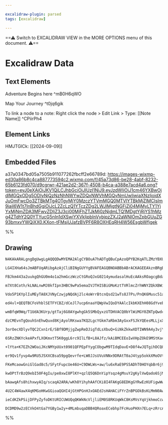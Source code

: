 ```yaml
---

excalidraw-plugin: parsed
tags: [excalidraw]

---
```

==⚠  Switch to EXCALIDRAW VIEW in the MORE OPTIONS menu of this document. ⚠==


# Excalidraw Data
## Text Elements
Adventure Begins here ^mB0H6qWO

Map Your Journey ^t0jq6gik

To link a node to a note:
Right click the node >
Edit Link >
Type: [[Note Name]] ^CPiirPh4

## Element Links
HMJTGlCk: [[2024-09-09]]

## Embedded Files
a37a0347bd05a7505b911077262fbcff2e66789d: https://images-wixmp-ed30a86b8c4ca887773594c2.wixmp.com/f/45a73d86-be28-4abf-8232-65b6123fd070/d9cgrwr-421ae2d2-367f-4508-b4ca-a388e7acd4a6.png?token=eyJ0eXAiOiJKV1QiLCJhbGciOiJIUzI1NiJ9.eyJzdWIiOiJ1cm46YXBwOjdlMGQxODg5ODIyNjQzNzNhNWYwZDQxNWVhMGQyNmUwIiwiaXNzIjoidXJuOmFwcDo3ZTBkMTg4OTgyMjY0MzczYTVmMGQ0MTVlYTBkMjZlMCIsIm9iaiI6W1t7InBhdGgiOiJcL2ZcLzQ1YTczZDg2LWJlMjgtNGFiZi04MjMyLTY1YjYxMjNmZDA3MFwvZDljZ3J3ci00MjFhZTJkMi0zNjdmLTQ1MDgtYjRjYS1hMzg4ZTdhY2Q0YTYucG5nIn1dXSwiYXVkIjpbInVybjpzZXJ2aWNlOmZpbGUuZG93bmxvYWQiXX0.KXon-tFMsjUJafzBVPF6R8OXHEqRH4W56EsgbWfjgek

%%
## Drawing
```compressed-json
N4KAkARALgngDgUwgLgAQQQDwMYEMA2AlgCYBOuA7hADTgQBuCpAzoQPYB2KqATLZMzYBXUtiRoIACyhQ4zZAHoFAc0JRJQgEYA6bGwC2CgF7N6hbEcK4OCtptbErHALRY8RMpWdx8Q1TdIEfARcZgRmBShcZQUebTiAdho6IIR9BA4oZm4AbXAwUDAi6HhxdEDsKI5lYOSiyEYWdi40AEYABgT+YsbWTgA5TjFuVoA2AGYEgFYATgn2qe7IQg5i

LG4IXHa64sJmABFUqARibgAzAjCliBINgGUYYgBVAFEAGQBNOABBbABrACKAGEEAkznBRgBHZwfHaQM6EfD4O6wWoSQQeOEQZhQUhsP4IADqJHU3D4+QEuPxCBRMDR6Axt2ueL8kg44WybWubDguGwahgI3a7Wu1hqZRFFIgmG4zlaPAAHNpFlLBWhnONJvEACw8VoK6bXHF4glAtj4NikDYAYlaMwSrWwPCxmj5f2ULNWZotVok1s0PDOPE0mix

FBJkm443a2uukgQhGU0m4o1a2hmGczWczCtGRoQJxG0214ymudasalHuEcAAksROagcgBda5ncjpevcDhCJHM4SrdnMRuFeolRBRikAX2umgHxBewXSmUbeXqBQpxVgE4kx0wUDhu1OEn0ACF2gAJKGEgDyEE3M83o7HtwkhOIynagKeAAUbwCXj+AAtAEAU0H9sFGN4pkPSBtzKTZSDxKgHwpVspSEOBiFwY5j1QVoHXtVp5W1BIZnaGZriIDg/

m7Xt8Coth/kLNALnwMJ8kfIpn3HBC9wPa5emaIVJTHISBiGMoKztTVRlmcZrhWNYZQkXBWixPZDmCXDzkuBBFLwiAz0va87zbRFkVRBDGVOI0qQJYliFJNByTHY1qVpelsXNJkpRZJMh0bVpuV5flYBE0VqnpUTihU1BnAVKZtBLDN2nGHhZh4BIEnGSsxzVeLxn1bQEl1fVDSldzTXNS0bTtB0nRdN1qyEL0at9dBcWsZheUCTIwwjMkCO0A0Zg

Vdo5P1KYplIuMEyTA8XJVNyCzwjpNQdAj2lc4oWrrBtcnQsd21wTs8J7Ps/PnQK6Musc51ahclwyLJDuuTDsJ0tpCM2nhSMzKiVlotALoYqULWYvC2KuKUzk4KA7kIIwyh4GL4XhgAxU7EQK4KpX4jZvmIRhMhEBBUFPBB/GYVB40CLFyAoAAVLBFvQImSagMmKaplYabppBrn474iGUFp0DETImCxRooHMAgRcTcWjJIYhamuPRMlwFYmC7CQHm

ed4vl+QEQTBCFoVhblSETFYCBZ/dCeJl7ucp6naaYQWpVwIQoDYAAlcIkbKXEhH08GdYvebkzaeIpk47oePgjYKiqcUZaYPpxYVPGxMz5pBg4YY2m1GYeFGbVEtTRTVnWVTnUUg4jhY1BofDl9DIvABZAApJmAHF8CBWjzKRTzrJ82zKvsolBpcuyTRpKyNhshnhACjkRhCvkBQi72oola44o1OJK4SA0yx4cYZimcZRko1VZVR7U45LYjRgSUYY

wmBfqW9Wq/T1UdA3KUrp/gtTaj6G0AYgwhgGk5SMbQyxzUTDHVACQ0bYlWiMGY0ZNTpQwdcPa9ZVxHWKCdM6t0wZjk9MQG6aBnxwVKJOeoXFigPVWIuNIL1VxPk3EwncnVWawRuIZKA7QABWkJRiqFog+JYG51zLEMu+T834/wAWAqBcCkFoIiOTqpJCbAULrinGhd6WEcItwIkAkiZEKKAxohsHIORUbCmcO0VoHjWjNmbFiCGBIoZ6QTvkJOzD

dzCMEvnTgQouhSnEhwQuxd8KjAyolRKswa7KQ2LgcYGkm7aRbm3AyGxxFSJkYQEesMLLjxXpPLEVVZ4ILJL/AktT0T1P7Kyeh+Ft5hVxsKSK6c0CYLimmKYCQ9SzAVDnVMWU7QKmuAVOUMwX4ZTfmMT+38FLT0Xv/DqEBbREUarOZqtD9nQMDMGUM1xwzNLQAqGYI0yJl3STMj+doUELW4FMTBYRrHX2IlfbU20iEsn2qQtsHYEB61QKDLpg5N4g

3orOecXDlyvTQC2Cxn1rE/SBf9DMjjgZwpReDJigTdLsXbuQ+GiNkZkkwXDTIWN9A4y3vjYREgu64DgKgD4whSAAB0OA90FeyQUzJKAOzZhAHlfKBUiFQGKkQEqsTC1FsrSWxwrRRNIHLdwisxYbDZcQNWXsxyayiDrUgsKIDdz7oPYeWJLS2w4PbLl6B5X8sFcq8VCBJXe19gHIODK0ChxpZAaiCAo6oLZmmDKITuL43CegXARiqB6qztwSuWaC

6SRzZNKYckeAPxfLXOKmxtT5K0ggL6rc9IlLfB+L8AJfz/kAiBMCEEoIwVHpZOkE9MStKac5XgI72kMk6VdbpSLelSh5DvcKbRBn72GagUZUZxgjQWDfUiwpWjFvtEsp+H8dR6gviOi5gDjkgPumc+c170D+iuXA25c9UDbrvttaMxFb5jBml8tBM10wGgvgqK+N875luKP8vCeor4OgwRWMFNYSFvVhtC2F8KZ2IuHNwRhvEyTTlRY9dFPCMNjg

+lYta+K7EZh2WOaiJKcNMYpUUxt0901QFPEpFYygCObgwM9TIdqDavE+D8f4wJQTgihDCQ8EBlC8u4IsoTcNsBCEbB47QCwKyzLmKMUakziIkalBkYgvHVj8cE+uYT3DROd17gPIeVS7PKbgKphREANNadlO0XTEGXk5V+SChUpEDRmaY6EKAZp9BspkCcH8bAVhs1Y7BqI+rvgZvjLgc6ZKxwWey8hXLhl03ISxHAFLK5cibjXOuNGRR2ibjIUU

er9Qv1fyvp4w9RU5J5XXCBsa59pgQevrfe+LW0JJsUVuVNNx9DRAtT0aJ4typ5okkXMoOVtQV0M4x3YFacl9qlJpZuQTqVNvQAqAA0m8C8xAZgSK7liBEY9l4SEkHyDQ9MR2OTHbnDLi9J3eWHTOje+GuQLtCrvFdmCxTRSPrKUYX90y6imPKDH5FPEwcgMs7Usw0c/rIhtNK2Ur3tRtMKan2xTngPOZT3c5AOA9XTS9eBY6v5POjKs4injozCjz

FKeMcaowGniGlGad8c5/SFytFupcUe46U+C9DWLWs+aw/lu6xRaE9PS5ADhT0HOYqbBr6j9abFEXow4iOTjkU66jexi7MM3JRC5o2CAiBrPVFe4iGFZXJhbFygkTQxAFi4GmAsTQMw+fZXLoGTQ2AzhBgQCj8+Mwp5uXcGUdrYBAdFFaNNoobCwmCOgJE+Jq2yR6g24kgtLltrpNvqWrJdc02jBredqlrujwbCBD+QghBSA/kkNW/tIPV5/Y/TtS

kwOPtTrBzQ9ebI50F4gIu/pe8xwI8PlKY+qzlQ5Q6DnYipYsqz4gMsuY2gKylVwQado6SjMU6gTehqd72EPsek+w5MDrkc6IK8AQbaAVydD7oYJFQZRAbxqrry5rTaiIEZSTAQaoaYRq5m5QqnQB5UIIp0JzoG4QBG7kY1bq44o0ZFi2J/QvLK7MbOI5CDDHCoD9DYG+L+LO496Ro+Z0rByMptiYzYz4C4xCyeoQCAC8G4ALM7TMbAqAzGqAuAcK

bAawqAfs8hihxwyAIq/scaqA2ARA/wKh8YihyhAAfCKi8I4FAKgG8EDKgGYRwEzKUFigwWwEwSwekGwVKszKIdIbIbYQoRwEoeTKoQEa4QgJoRwNoQtLofoX8IYeTIEaYeYZYdYbYfYY4YgM4YweTO4QgJ4ZyvuEasrMEGcAJFXvqvLPgEUaUjyFiFatrOyLatrtQsUK6v4B6o7BIJIb4XIaEcoSEeoeEVoToXoeYHEeoAkUEXYckWoKkTRNMQ4U

4U2C4W4awX4qKMGoHKwGGioaQGHI4jGtHPGnHJxOAEdJsHAHACiFYrZnBPGOkBsKLMmN0AwIQAgBQKeN/pAgAs+inn8WcDsBAJpkhC9LWMcPoCiHsozs+kAicvkECSIH1FAGCWkJ8fTo+tCX/q+jcvCcCUiSifoBjDUgvqDr5MUHiaCeCZCdSP9kATtAiSCaJlSTPJPtOuSYiZSWkP7Cvj0oDgyfieCTeDDsuvhHAZABSUyWkBjAIWykIRyuyYyc

ieCdKZkPSijDFPyZyfoDKtURICUWUQqQKWkNcVljliEM0S8RKUqWkC8KsMVsYqVjkhmoCcwNgHiEiAABopgzIjSTAlgfzjTbR8munun4CwhoCzAJDJRGa5izDbSKjygvFGBsAGC3ENAEBhwjAnEl6WkcmSn6DcmPQ9IQC0KAkegkBqm4HwnlnEBPo8SnjmiGTWhAgzAtktkYwYxYiBzKC9jpo2gvD7ADkDkdn3g5m4l5kIwzxClyycCNjpZe6BBm

DCDMD9w2zECVkO4tGa7YGBy1w2y+4MLmbuqaDBB4QRoaxECebhp7FcHuoPHXn7ELq+zRrcARozYb6aASIICVDMB3DupwBdxBG2m4AnkcbUrgBcQ+b+4jhmJThAA=
```
%%